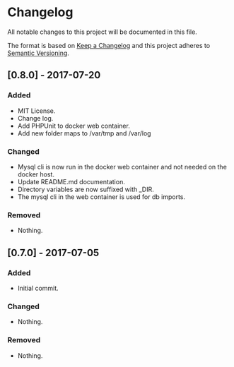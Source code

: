 # Changelog
All notable changes to this project will be documented in this file.

The format is based on [Keep a Changelog](http://keepachangelog.com/en/1.0.0/)
and this project adheres to [Semantic Versioning](http://semver.org/spec/v2.0.0.html).

## [0.8.0] - 2017-07-20
### Added
- MIT License.
- Change log.
- Add PHPUnit to docker web container.
- Add new folder maps to /var/tmp and /var/log

### Changed
- Mysql cli is now run in the docker web container and not needed on the docker host.
- Update README.md documentation.
- Directory variables are now suffixed with _DIR.
- The mysql cli in the web container is used for db imports.

### Removed
- Nothing.

## [0.7.0] - 2017-07-05
### Added
- Initial commit.

### Changed
- Nothing.

### Removed
- Nothing.